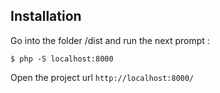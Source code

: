 
## Installation

Go into the folder /dist and run the next prompt :
~~~
$ php -S localhost:8000
~~~

Open the project url `http://localhost:8000/`